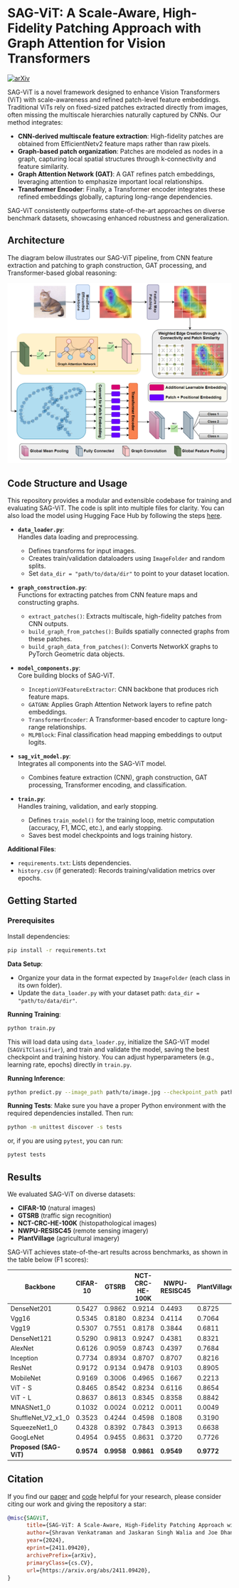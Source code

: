 # SAG-ViT: A Scale-Aware, High-Fidelity Patching Approach with Graph Attention for Vision Transformers

[![arXiv](https://img.shields.io/badge/arXiv-2411.09420-b31b1b.svg)](https://arxiv.org/abs/2411.09420)

SAG-ViT is a novel framework designed to enhance Vision Transformers (ViT) with scale-awareness and refined patch-level feature embeddings. Traditional ViTs rely on fixed-sized patches extracted directly from images, often missing the multiscale hierarchies naturally captured by CNNs. Our method integrates:

- **CNN-derived multiscale feature extraction**: High-fidelity patches are obtained from EfficientNetv2 feature maps rather than raw pixels.
- **Graph-based patch organization**: Patches are modeled as nodes in a graph, capturing local spatial structures through k-connectivity and feature similarity.
- **Graph Attention Network (GAT)**: A GAT refines patch embeddings, leveraging attention to emphasize important local relationships.
- **Transformer Encoder**: Finally, a Transformer encoder integrates these refined embeddings globally, capturing long-range dependencies.

SAG-ViT consistently outperforms state-of-the-art approaches on diverse benchmark datasets, showcasing enhanced robustness and generalization.

## Architecture

The diagram below illustrates our SAG-ViT pipeline, from CNN feature extraction and patching to graph construction, GAT processing, and Transformer-based global reasoning:

<p align="center">
    <img src="images/SAG-ViT.png" alt="SAG-ViT Architecture Overview">
</p>

## Code Structure and Usage

This repository provides a modular and extensible codebase for training and evaluating SAG-ViT. The code is split into multiple files for clarity. You can also load the model using Hugging Face Hub by following the steps [here](https://huggingface.co/shravvvv/SAG-ViT). 

- **`data_loader.py`**:  
  Handles data loading and preprocessing.  
  - Defines transforms for input images.
  - Creates train/validation dataloaders using `ImageFolder` and random splits.
  - Set `data_dir = "path/to/data/dir"` to point to your dataset location.
  
- **`graph_construction.py`**:  
  Functions for extracting patches from CNN feature maps and constructing graphs.  
  - `extract_patches()`: Extracts multiscale, high-fidelity patches from CNN outputs.
  - `build_graph_from_patches()`: Builds spatially connected graphs from these patches.
  - `build_graph_data_from_patches()`: Converts NetworkX graphs to PyTorch Geometric data objects.

- **`model_components.py`**:  
  Core building blocks of SAG-ViT.  
  - `InceptionV3FeatureExtractor`: CNN backbone that produces rich feature maps.
  - `GATGNN`: Applies Graph Attention Network layers to refine patch embeddings.
  - `TransformerEncoder`: A Transformer-based encoder to capture long-range relationships.
  - `MLPBlock`: Final classification head mapping embeddings to output logits.

- **`sag_vit_model.py`**:  
  Integrates all components into the SAG-ViT model.  
  - Combines feature extraction (CNN), graph construction, GAT processing, Transformer encoding, and classification.

- **`train.py`**:  
  Handles training, validation, and early stopping.  
  - Defines `train_model()` for the training loop, metric computation (accuracy, F1, MCC, etc.), and early stopping.
  - Saves best model checkpoints and logs training history.

**Additional Files**:
- `requirements.txt`: Lists dependencies.
- `history.csv` (if generated): Records training/validation metrics over epochs.

## Getting Started

### Prerequisites

Install dependencies:
```bash
pip install -r requirements.txt
```

**Data Setup**:
- Organize your data in the format expected by `ImageFolder` (each class in its own folder).
- Update the `data_loader.py` with your dataset path: `data_dir = "path/to/data/dir"`.

**Running Training**:
```bash
python train.py
```
This will load data using `data_loader.py`, initialize the SAG-ViT model (`SAGViTClassifier`), and train and validate the model, saving the best checkpoint and training history. You can adjust hyperparameters (e.g., learning rate, epochs) directly in `train.py`.

**Running Inference**:
```bash
python predict.py --image_path path/to/image.jpg --checkpoint_path path/to/model.pth
```

**Running Tests**:
Make sure you have a proper Python environment with the required dependencies installed. Then run:
```bash
python -m unittest discover -s tests
```

or, if you are using `pytest`, you can run:
```bash
pytest tests
```

## Results

We evaluated SAG-ViT on diverse datasets:
- **CIFAR-10** (natural images)
- **GTSRB** (traffic sign recognition)
- **NCT-CRC-HE-100K** (histopathological images)
- **NWPU-RESISC45** (remote sensing imagery)
- **PlantVillage** (agricultural imagery)

SAG-ViT achieves state-of-the-art results across benchmarks, as shown in the table below (F1 scores):

<center>

| Backbone           | CIFAR-10 | GTSRB  | NCT-CRC-HE-100K | NWPU-RESISC45 | PlantVillage |
|--------------------|----------|--------|-----------------|---------------|--------------|
| DenseNet201        | 0.5427   | 0.9862 | 0.9214          | 0.4493        | 0.8725       |
| Vgg16              | 0.5345   | 0.8180 | 0.8234          | 0.4114        | 0.7064       |
| Vgg19              | 0.5307   | 0.7551 | 0.8178          | 0.3844        | 0.6811       |
| DenseNet121        | 0.5290   | 0.9813 | 0.9247          | 0.4381        | 0.8321       |
| AlexNet            | 0.6126   | 0.9059 | 0.8743          | 0.4397        | 0.7684       |
| Inception          | 0.7734   | 0.8934 | 0.8707          | 0.8707        | 0.8216       |
| ResNet             | 0.9172   | 0.9134 | 0.9478          | 0.9103        | 0.8905       |
| MobileNet          | 0.9169   | 0.3006 | 0.4965          | 0.1667        | 0.2213       |
| ViT - S            | 0.8465   | 0.8542 | 0.8234          | 0.6116        | 0.8654       |
| ViT - L            | 0.8637   | 0.8613 | 0.8345          | 0.8358        | 0.8842       |
| MNASNet1_0         | 0.1032   | 0.0024 | 0.0212          | 0.0011        | 0.0049       |
| ShuffleNet_V2_x1_0 | 0.3523   | 0.4244 | 0.4598          | 0.1808        | 0.3190       |
| SqueezeNet1_0      | 0.4328   | 0.8392 | 0.7843          | 0.3913        | 0.6638       |
| GoogLeNet          | 0.4954   | 0.9455 | 0.8631          | 0.3720        | 0.7726       |
| **Proposed (SAG-ViT)** | **0.9574** | **0.9958** | **0.9861** | **0.9549** | **0.9772** |

</center>

## Citation

If you find our [paper](https://arxiv.org/abs/2411.09420) and [code](https://github.com/shravan-18/SAG-ViT) helpful for your research, please consider citing our work and giving the repository a star:

```bibtex
@misc{SAGViT,
      title={SAG-ViT: A Scale-Aware, High-Fidelity Patching Approach with Graph Attention for Vision Transformers}, 
      author={Shravan Venkatraman and Jaskaran Singh Walia and Joe Dhanith P R},
      year={2024},
      eprint={2411.09420},
      archivePrefix={arXiv},
      primaryClass={cs.CV},
      url={https://arxiv.org/abs/2411.09420}, 
}
```
